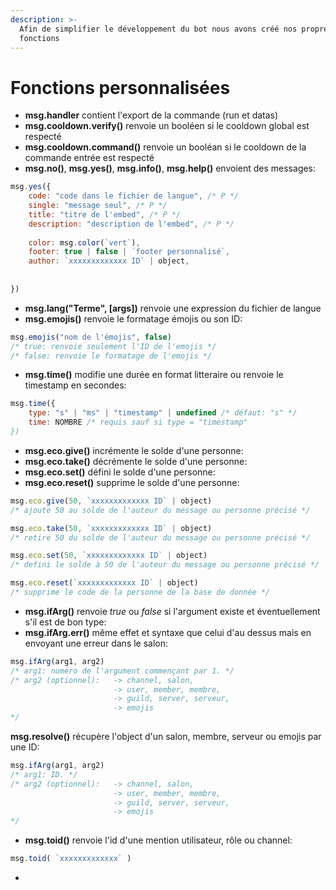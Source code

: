 ```yaml
---
description: >-
  Afin de simplifier le développement du bot nous avons créé nos propres
  fonctions
---
```


# Fonctions personnalisées

* **msg.handler** contient l'export de la commande \(run et datas\)
* **msg.cooldown.verify\(\)** renvoie un booléen si le cooldown global est respecté
* **msg.cooldown.command\(\)** renvoie un booléan si le cooldown de la commande entrée est respecté
* **msg.no\(\)**, **msg.yes\(\)**, **msg.info\(\)**, **msg.help\(\)** envoient des messages:

```javascript
msg.yes({
    code: "code dans le fichier de langue", /* P */
    single: "message seul", /* P */
    title: "titre de l'embed", /* P */
    description: "description de l'embed", /* P */
    
    color: msg.color(`vert`),
    footer: true | false | `footer personnalisé`,
    author: `xxxxxxxxxxxxx ID` | object,
      
        
})
```

* **msg.lang\("Terme", \[args\]\)** renvoie une expression du fichier de langue
* **msg.emojis\(\)** renvoie le formatage émojis ou son ID:

```javascript
msg.emojis("nom de l'émojis", false)
/* true: renvoie seulement l'ID de l'emojis */
/* false: renvoie le formatage de l'emojis */
```

* **msg.time\(\)** modifie une durée en format litteraire ou renvoie le timestamp en secondes:

```javascript
msg.time({
    type: "s" | "ms" | "timestamp" | undefined /* défaut: "s" */
    time: NOMBRE /* requis sauf si type = "timestamp"
})
```

* **msg.eco.give\(\)** incrémente le solde d'une personne:
* **msg.eco.take\(\)** décrémente le solde d'une personne:
* **msg.eco.set\(\)** défini le solde d'une personne:
* **msg.eco.reset\(\)** supprime le solde d'une personne:

```javascript
msg.eco.give(50, `xxxxxxxxxxxxx ID` | object)
/* ajoute 50 au solde de l'auteur du message ou personne précisé */

msg.eco.take(50, `xxxxxxxxxxxxx ID` | object)
/* retire 50 du solde de l'auteur du message ou personne précisé */

msg.eco.set(50, `xxxxxxxxxxxxx ID` | object)
/* defini le solde à 50 de l'auteur du message ou personne précisé */

msg.eco.reset(`xxxxxxxxxxxxx ID` | object)
/* supprime le code de la personne de la base de donnée */
```

* **msg.ifArg\(\)** renvoie _true_ ou _false_ si l'argument existe et éventuellement s'il est de bon type:
* **msg.ifArg.err\(\)** même effet et syntaxe que celui d'au dessus mais en envoyant une erreur dans le salon:

```javascript
msg.ifArg(arg1, arg2)
/* arg1: numéro de l'argument commençant par 1. */
/* arg2 (optionnel):   -> channel, salon,
                       -> user, member, membre,
                       -> guild, server, serveur,
                       -> emojis
*/
```

**msg.resolve\(\)** récupère l'object d'un salon, membre, serveur ou emojis par une ID:

```javascript
msg.ifArg(arg1, arg2)
/* arg1: ID. */
/* arg2 (optionnel):   -> channel, salon,
                       -> user, member, membre,
                       -> guild, server, serveur,
                       -> emojis
*/
```

* **msg.toid\(\)** renvoie l'id d'une mention utilisateur, rôle ou channel:

```javascript
msg.toid( `xxxxxxxxxxxxx` )
```

* 
